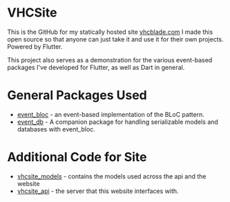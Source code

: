 # VHCSite

This is the GitHub for my statically hosted site [vhcblade.com](vhcblade.com) I made this open source so that anyone can just take it and use it for their own projects. Powered by Flutter.

This project also serves as a demonstration for the various event-based packages I've developed for Flutter, as well as Dart in general.

# General Packages Used

- [event_bloc](github.com/VHCBlade/event_bloc) - an event-based implementation of the BLoC pattern.
- [event_db](github.com/VHCBlade/event_db) - A companion package for handling serializable models and databases with event_bloc.

# Additional Code for Site

- [vhcsite_models](github.com/VHCBlade/vhcsite_models) - contains the models used across the api and the website
- [vhcsite_api](github.com/VHCBlade/vhcsite_api) - the server that this website interfaces with.